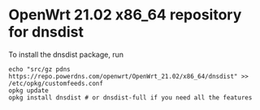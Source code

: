 OpenWrt 21.02 x86_64 repository for dnsdist
========

To install the dnsdist package, run

```
echo "src/gz pdns https://repo.powerdns.com/openwrt/OpenWrt_21.02/x86_64/dnsdist" >> /etc/opkg/customfeeds.conf
opkg update
opkg install dnsdist # or dnsdist-full if you need all the features
```
